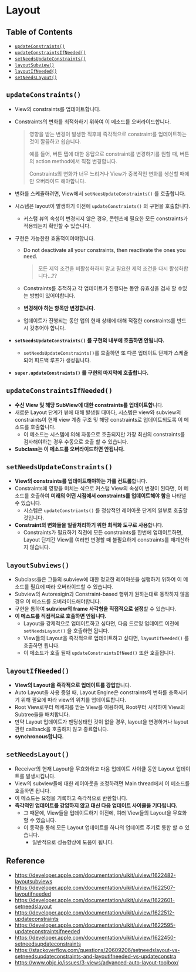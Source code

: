 # Layout

## Table of Contents

- [`updateConstraints()`](#updateConstraints)
- [`updateConstraintsIfNeeded()`](#updateConstraintsIfNeeded)
- [`setNeedsUpdateConstraints()`](#setNeedsUpdateConstraints)
- [`layoutSubview()`](#layoutSubviews)
- [`layoutIfNeeded()`](#layoutIfNeeded)
- [`setNeedsLayout()`](#setNeedsLayout)

## `updateConstraints()`

- View의 constraints를 업데이트합니다.

- Constraints의 변화를 최적화하기 위하여 이 메소드를 오버라이드합니다.

  > 영향을 받는 변경이 발생한 직후에 즉각적으로 constraint를 업데이트하는 것이 깔끔하고 쉽습니다.
  >
  > 예를 들어, 버튼 탭에 대한 응답으로 constraint를 변경하기를 원할 때, 버튼의 action method에서 직접 변경합니다.
  >
  > Constraints의 변화가 너무 느리거나 View가 중복적인 변화를 생산할 때에만 오버라이드 해야합니다.

- 변화를 스케쥴하려면, View에서  `setNeesUpdateConstraints()` 를 호출합니다.

- 시스템은 layout이 발생하기 이전에 `updateConstraints()` 의 구현을 호출합니다.

  - 커스텀 뷰의 속성이 변경되지 않은 경우, 콘텐츠에 필요한 모든 constraints가 적용되는지 확인할 수 있습니다.

- 구현은 가능한한 효율적이여야합니다.

  - Do not deactivate all your constraints, then reactivate the ones you need. 

    > 모든 제약 조건을 비활성화하지 말고 필요한 제약 조건을 다시 활성화합니다…??

  - Constraints를 추적하고 각 업데이트가 진행되는 동안 유효성을 검사 할 수있는 방법이 있어야합니다.

  - **변경해야 하는 항목만 변경합니다.**

  - 업데이트가 진행되는 동안 앱의 현재 상태에 대해 적절한 constraints를 반드시 갖추어야 합니다.

- **`setNeedsUpdateConstraints()` 를 구현의 내부에 호출하면 안됩니다.**

  - `setNeedsUpdateConstraints()`를 호출하면 또 다른 업데이트 단계가 스케쥴되어 피드백 루프가 생성됩니다.

- **`super.updateConstraints()` 를 구현의 마지막에 호출합니다.**

## `updateConstraintsIfNeeded()`

- **수신 View 및 해당 SubView에 대한 constraints를 업데이트합**니다.
- 새로운 Layout 단계가 뷰에 대해 발생될 때마다, 시스템은 view와 subview의 constraints이 현재 view 계층 구조 및 해당 constraints로 업데이트되도록 이 메소드를 호출합니다.
  - 이 메소드는 시스템에 의해 자동으로 호출되지만 가장 최신의 constraints를 검사해야하는 경우 수동으로 호출 할 수 있습니다.
- **Subclass는 이 메소드를 오버라이드하면 안됩니다.**

## `setNeedsUpdateConstraints()`

- **View의 constraints를 업데이트해야하는 가를 컨트롤**합니다.
- Constraints에 영향을 미치는 식으로 커스텀 View의 속성이 변경이 된다면, 이 메소드를 호출하여 **미래의 어떤 시점에서 constraints를 업데이트해야 함**을 나타낼 수 있습니다.
  - 시스템은 `updateConstriants()` 를 정상적인 레이아웃 단계의 일부로 호출할 것입니다.
- **Constraint의 변화들을 일괄처리하기 위한 최적화 도구로 사용**합니다.
  - Constraints가 필요하기 직전에 모든 constraints를 한번에 업데이트하면, Layout 단계간 View를 여러번 변경할 때 불필요하게 constraints를 재계산하지 않습니다.

## `layoutSubviews()`

- Subclass들은 그들의 subview에 대한 정교한 레이아웃을 실행하기 위하여 이 메소드를 필요에 따라 오버라이드할 수 있습니다.
- Subview의 Autoresigin과 Constraint-based 행위가 원하는대로 동작하지 않을 경우 이 메소드를 오버라이드해야합니다.
- 구현을 통하여 **subview의 frame 사각형을 직접적으로 설정**할 수 있습니다.
- **이 메소드를 직접적으로 호출하면 안됩니다.**
  - Layout을 강제적으로 업데이트하고 싶다면, 다음 드로잉 업데이트 이전에  `setNeedsLayout()` 을 호출하면 됩니다.
  - View들의 Layout을 즉각적으로 업데이트하고 싶다면, `layoutIfNeeded()` 를 호출하면 됩니다.
  - 이 메소드가 호출 될때  `updateConstraintsIfNeed()` 또한 호출됩니다.

## `layoutIfNeeded()`

- **View의 Layout을 즉각적으로 업데이트를 강압**합니다.
- Auto Layout을 사용 중일 때, Layout Engine은 constraints의 변화를 충족시키기 위해 필요에 따라 view의 위치를 업데이트합니다.
- Root View로부터 메세지를 받는 View를 이용하여, Root부터 시작하여 View의 Subtree들을 배치합니다.
- 만약 Layout 업데이트가 팬딩상태인 것이 없을 경우, layout을 변경하거나 layout 관련 callback을 호출하지 않고 종료합니다.
- **synchronous합니다.**

## `setNeedsLayout()`

- Receiver의 현재 Layout을 무효화하고 다음 업데이트 사이클 동안 Layout 업데이트를 발생시킵니다.
- View의 subview들에 대한 레이아웃을 조정하려면 Main thread에서 이 메소드를 호출하면 됩니다.
- 이 메소드는 요청을 기록하고 즉각적으로 반환합니다.
- **즉각적인 업데이트를 강압하지 않고 대신 다음 업데이트 사이클을 기다립니다.**
  - 그 때문에, View들을 업데이트하기 이전에, 여러 View들의 Layout을 무효화할 수 있습니다.
  - 이 동작을 통해 모든 Layout 업데이트를 하나의 업데이트 주기로 통합 할 수 있습니다.
    - 일반적으로 성능향상에 도움이 됩니다.

## Reference

- https://developer.apple.com/documentation/uikit/uiview/1622482-layoutsubviews
- https://developer.apple.com/documentation/uikit/uiview/1622507-layoutifneeded
- https://developer.apple.com/documentation/uikit/uiview/1622601-setneedslayout
- https://developer.apple.com/documentation/uikit/uiview/1622512-updateconstraints
- https://developer.apple.com/documentation/uikit/uiview/1622595-updateconstraintsifneeded
- https://developer.apple.com/documentation/uikit/uiview/1622450-setneedsupdateconstraints
- https://stackoverflow.com/questions/20609206/setneedslayout-vs-setneedsupdateconstraints-and-layoutifneeded-vs-updateconstra
- https://www.objc.io/issues/3-views/advanced-auto-layout-toolbox/